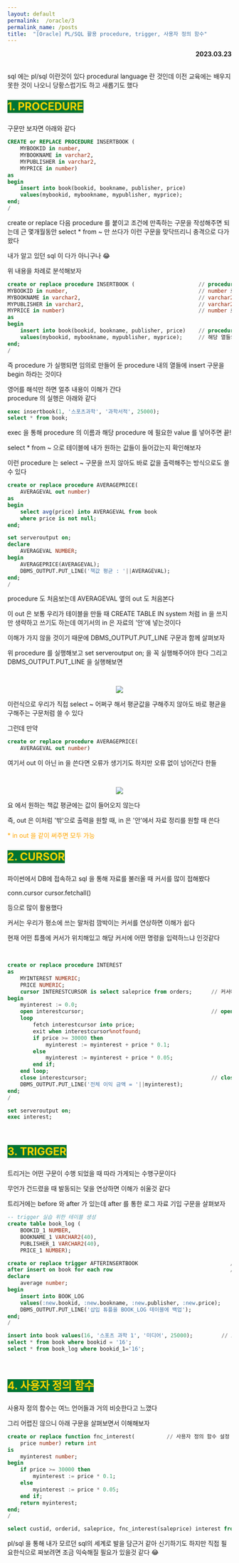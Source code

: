 ```yaml
---
layout: default
permalink:  /oracle/3
permalink_name: /posts
title:  "[Oracle] PL/SQL 활용 procedure, trigger, 사용자 정의 함수"
---
```



<p style="text-align:right; font-weight:bold;">2023.03.23</p>
<br>
sql 에는 pl/sql 이란것이 있다
procedural language 란 것인데
이전 교육에는 배우지 못한 것이 나오니
당황스럽기도 하고 새롭기도 했다
<br>
<p style="font-size:24px; font-weight:bold"><span style="background-color:#007433; color:#ffd300;">1. PROCEDURE</span></p>
<!-- ​<br> -->
구문만 보자면 아래와 같다

```sql
CREATE or REPLACE PROCEDURE INSERTBOOK (
    MYBOOKID in number,
    MYBOOKNAME in varchar2,
    MYPUBLISHER in varchar2,
    MYPRICE in number)
as
begin
    insert into book(bookid, bookname, publisher, price)
    values(mybookid, mybookname, mypublisher, myprice);
end;
/
```

create or replace 다음 procedure 를 붙이고
조건에 만족하는 구문을 작성해주면 되는데
근 몇개월동안 select * from ~ 만 쓰다가
이런 구문을 맞닥뜨리니 충격으로 다가왔다

내가 알고 있던 sql 이 다가 아니구나 😂

위 내용을 차례로 분석해보자

```sql
create or replace procedure INSERTBOOK (                    // procedure 구문 생성
MYBOOKID in number,                                         // number 로 된 MYBOOKID
MYBOOKNAME in varchar2,                                     // varchar2 로 된 MYBOOKNAME
MYPUBLISHER in varchar2,                                    // varchar2 로 된 MYPUBLISHER
MYPRICE in number)                                          // number 로 된 MYPRICE
as
begin
    insert into book(bookid, bookname, publisher, price)    // procedure 가 실행되면 해당 열 insert
    values(mybookid, mybookname, mypublisher, myprice);     // 해당 열들의 value
end;
​/
```
즉 procedure 가 실행되면
임의로 만들어 둔 procedure 내의 열들에
insert 구문을 begin 하라는 것이다

영어를 해석만 하면 얼추 내용이 이해가 간다
<br>
procedure 의 실행은 아래와 같다

```sql
exec insertbook(1, '스포츠과학', '과학서적', 25000);
select * from book;
```
exec 을 통해 procedure 의 이름과
해당 procedure 에 필요한 value 를 넣어주면 끝!

select * from ~ 으로 테이블에
내가 원하는 값들이 들어갔는지 확인해보자

이런 procedure 는
select ~ 구문을 쓰지 않아도
바로 값을 출력해주는 방식으로도 쓸 수 있다

```sql
create or replace procedure AVERAGEPRICE(
    AVERAGEVAL out number)
as
begin
    select avg(price) into AVERAGEVAL from book 
    where price is not null;
end;

set serveroutput on;
declare
    AVERAGEVAL NUMBER;
begin
    AVERAGEPRICE(AVERAGEVAL);
    DBMS_OUTPUT.PUT_LINE('책값 평균 : '||AVERAGEVAL);
end;
​/
```
procedure 도 처음보는데
AVERAGEVAL 옆의 out 도 처음본다

이 out 은
보통 우리가 테이블을 만들 때
CREATE TABLE IN system 처럼
in 을 쓰지만 생략하고 쓰기도 하는데
여기서의 in 은 자료의 '안'에 넣는것이다

이해가 가지 않을 것이기 때문에 
DBMS_OUTPUT.PUT_LINE 구문과
함께 살펴보자

위 procedure 를 실행해보고
set serveroutput on; 을 꼭 실행해주어야 한다
그리고
DBMS_OUTPUT.PUT_LINE 을 실행해보면

​<figure style="text-align:center;">
<img class="image" src="../contents/imgs/oracle_3/1.png">
</figure>

이런식으로 우리가 직접 
select ~ 어쩌구 해서 평균값을 구해주지 않아도
바로 평균을 구해주는 구문처럼 쓸 수 있다

그런데 만약

```sql
create or replace procedure AVERAGEPRICE(
    AVERAGEVAL out number)
```
여기서 out 이 아닌 in 을 쓴다면
오류가 생기기도 하지만
오류 없이 넘어간다 한들

​<figure style="text-align:center;">
<img class="image" src="../contents/imgs/oracle_3/2.png">
</figure>

요 에서 원하는 책값 평균에는
값이 들어오지 않는다

즉, out 은 이처럼 '밖'으로 출력을 원할 때,
in 은 '안'에서 자료 정리를 원할 때 쓴다

<span style="color:orange">* in out 을 같이 써주면 모두 가능</span>
<br>
<p style="font-size:24px; font-weight:bold"><span style="background-color:#007433; color:#ffd300;">2. CURSOR</span></p>

파이썬에서 DB에 접속하고
sql 을 통해 자료를 불러올 때
커서를 많이 접해봤다

conn.cursor
cursor.fetchall()

등으로 많이 활용했다

커서는 우리가 평소에 쓰는 말처럼
깜박이는 커서를 연상하면 이해가 쉽다

현재 어떤 튜플에 커서가 위치해있고
해당 커서에 어떤 명령을 입력하느냐 인것같다

​
```sql
create or replace procedure INTEREST 
as
    MYINTEREST NUMERIC;
    PRICE NUMERIC;
    cursor INTERESTCURSOR is select saleprice from orders;      // 커서에 어떤 sql 을 불러줄지 설정
begin
    myinterest := 0.0;
    open interestcursor;                                        // open cursor
    loop
        fetch interestcursor into price;
        exit when interestcursor%notfound;
        if price >= 30000 then
            myinterest := myinterest + price * 0.1;
        else
            myinterest := myinterest + price * 0.05;
        end if;
    end loop;
    close interestcursor;                                       // close cursor
    DBMS_OUTPUT.PUT_LINE('전체 이익 금액 = '||myinterest);
end;
/

set serveroutput on;
exec interest;
```
<br>
<p style="font-size:24px; font-weight:bold;"><span style="background-color:#007433; color:#ffd300">3. TRIGGER</span></p>

트리거는 어떤 구문이 수행 되었을 때
따라 가게되는 수행구문이다

무언가 건드렸을 때 발동되는 덫을 연상하면
이해가 쉬울것 같다

트리거에는 before 와 after 가 있는데
after 를 통한 로그 자료 기입 구문을 살펴보자

```sql
-- trigger 실습 위한 테이블 생성
create table book_log (
    BOOKID_1 NUMBER,
    BOOKNAME_1 VARCHAR2(40),
    PUBLISHER_1 VARCHAR2(40),
    PRICE_1 NUMBER);
```

```sql
create or replace trigger AFTERINSERTBOOK                             // 트리거 설정
after insert on book for each row                                     // 트리거 발동 조건
declare
    average number;
begin 
    insert into BOOK_LOG
    values(:new.bookid, :new.bookname, :new.publisher, :new.price);
    DBMS_OUTPUT.PUT_LINE('삽입 튜플을 BOOK_LOG 테이블에 백업');
end;
/

insert into book values(16, '스포츠 과학 1', '미디어', 25000);         // 트리거 발동 조건 수행
select * from book where bookid = '16';                                // 트리거 수행 여부 확인
select * from book_log where bookid_1='16';
```
<br>

<p style="font-size:24px; font-weight:bold;"><span style="background-color:#007433; color:#ffd300;">4. 사용자 정의 함수</span></p>

사용자 정의 함수는
여느 언어들과 거의 비슷한다고 느꼈다

그리 어렵진 않으니
아래 구문을 살펴보면서 이해해보자
​

```sql
create or replace function fnc_interest(          // 사용자 정의 함수 설정
    price number) return int                     
is
    myinterest number;
begin
    if price >= 30000 then 
        myinterest := price * 0.1;
    else
        myinterest := price * 0.05;
    end if;
    return myinterest;
end;
/

select custid, orderid, saleprice, fnc_interest(saleprice) interest from orders;
```

pl/sql 을 통해
내가 모르던 sql의 세계로 발을 담근거 같아 신기하기도 하지만
직접 필요한식으로 짜보려면
조금 익숙해질 필요가 있을것 같다 😂